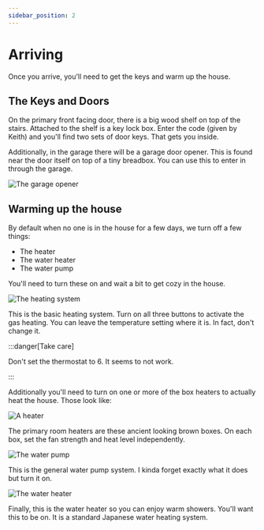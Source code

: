 ```yaml
---
sidebar_position: 2
---
```


# Arriving

Once you arrive, you'll need to get the keys and warm up the house.

## The Keys and Doors

On the primary front facing door, there is a big wood shelf on top of the
stairs.  Attached to the shelf is a key lock box.  Enter the code (given by
Keith) and you'll find two sets of door keys.  That gets you inside.

Additionally, in the garage there will be a garage door opener.  This is found
near the door itself on top of a tiny breadbox.  You can use this to enter in
through the garage.

![The garage opener](/img/IMG_4008.png)

## Warming up the house

By default when no one is in the house for a few days, we turn off a few
things:

* The heater
* The water heater
* The water pump

You'll need to turn these on and wait a bit to get cozy in the house.

![The heating system](/img/IMG_3998.png)

This is the basic heating system.  Turn on all three buttons to activate the
gas heating.  You can leave the temperature setting where it is.  In fact,
don't change it.

:::danger[Take care]

Don't set the thermostat to 6.  It seems to not work.

:::

Additionally you'll need to turn on one or more of the box heaters to actually
heat the house.  Those look like:

![A heater](/img/IMG_4005.png)

The primary room heaters are these ancient looking brown boxes.  On each box,
set the fan strength and heat level independently.

![The water pump](/img/IMG_4001.png)

This is the general water pump system.  I kinda forget exactly what it does but
turn it on.

![The water heater](/img/IMG_4003.png)

Finally, this is the water heater so you can enjoy warm showers.  You'll want
this to be on.  It is a standard Japanese water heating system.
